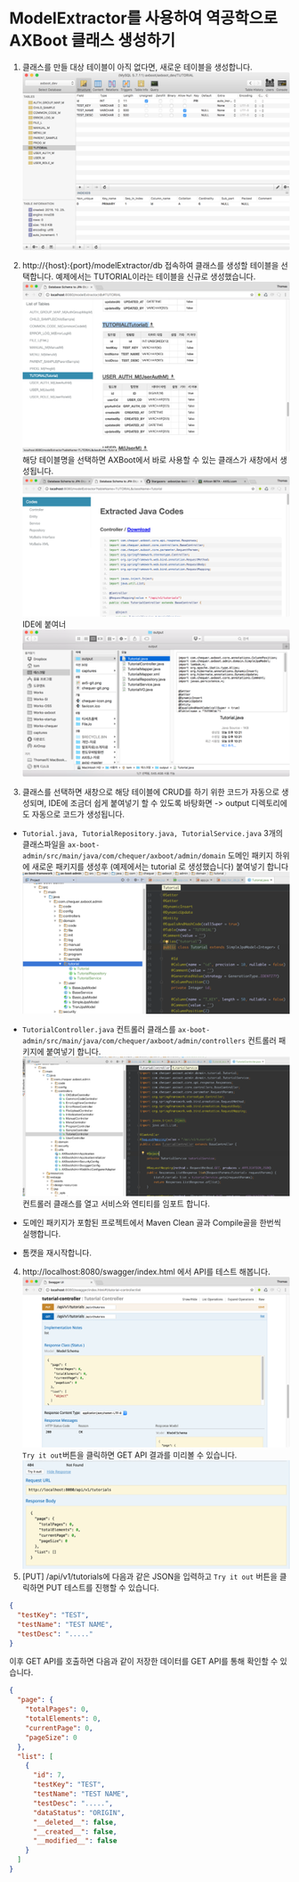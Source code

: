 # ModelExtractor를 사용하여 역공학으로 AXBoot 클래스 생성하기

1. 클래스를 만들 대상 테이블이 아직 없다면, 새로운 테이블을 생성합니다.
![CAPTURE 12.png](../assets/5EF573759B28AB16CDFE7136A53BAE7D.png)

2. http://{host}:{port}/modelExtractor/db 접속하여 클래스를 생성할 테이블을 선택합니다. 
예제에서는 TUTORIAL이라는 테이블을 신규로 생성했습니다. 
![CAPTURE 13.png](../assets/585555EB4B2D799F877B702EC027FFBC.png)
해당 테이블명을 선택하면 AXBoot에서 바로 사용할 수 있는 클래스가 새창에서 생성됩니다.
![CAPTURE 4.png](../assets/768CC5B1F703E8C6DACD1C6F491CFAB3.png)
IDE에 붙여너
![CAPTURE 5.png](../assets/9E9157F5E98B1EDC5C9F2E6F8422481E.png)

3. 클래스를 선택하면 새창으로 해당 테이블에 CRUD를 하기 위한 코드가 자동으로 생성되며, IDE에 조금더 쉽게 붙여넣기 할 수 있도록 바탕화면 -> output 디렉토리에도 자동으로 코드가 생성됩니다.
  - `Tutorial.java, TutorialRepository.java, TutorialService.java` 3개의 클래스파일을 
`ax-boot-admin/src/main/java/com/chequer/axboot/admin/domain` 도메인 패키지 하위에 새로운 패키지를 생성후 (예제에서는 tutorial 로 생성했습니다) 붙여넣기 합니다
![CAPTURE 7.png](../assets/916E70C99945F78CCB09115FA89E3FA6.png)

  - `TutorialController.java` 컨트롤러 클래스를 `ax-boot-admin/src/main/java/com/chequer/axboot/admin/controllers` 컨트롤러 패키지에 붙여넣기 합니다. ![CAPTURE 8.png](../assets/F208CF319FC14F18DD399C216CFA3E3A.png) 컨트롤러 클래스를 열고 서비스와 엔티티를 임포트 합니다.
  - 도메인 패키지가 포함된 프로젝트에서 Maven Clean 골과 Compile골을 한번씩 실행합니다.
  - 톰캣을 재시작합니다.

4. http://localhost:8080/swagger/index.html 에서 API를 테스트 해봅니다. ![CAPTURE 10.png](../assets/009C3A25C931FA686776DD5AA2FD0F28.png) `Try it out`버튼을 클릭하면 GET API 결과를 미리볼 수 있습니다. ![CAPTURE 11.png](../assets/DF5D8A107C9D53555530C85E48FEEB58.png) 
5. [PUT] /api/v1/tutorials에 다음과 같은 JSON을 입력하고 `Try it out` 버튼을 클릭하면 PUT 테스트를 진행할 수 있습니다.
```json
{
  "testKey": "TEST",
  "testName": "TEST NAME",
  "testDesc": "....."
}
```
이후 GET API를 호출하면 다음과 같이 저장한 데이터를 GET API를 통해 확인할 수 있습니다.
```json
{
  "page": {
    "totalPages": 0,
    "totalElements": 0,
    "currentPage": 0,
    "pageSize": 0
  },
  "list": [
    {
      "id": 7,
      "testKey": "TEST",
      "testName": "TEST NAME",
      "testDesc": ".....",
      "dataStatus": "ORIGIN",
      "__deleted__": false,
      "__created__": false,
      "__modified__": false
    }
  ]
}
```



